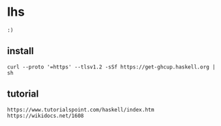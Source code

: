 # lhs

```
:)
```

## install

```
curl --proto '=https' --tlsv1.2 -sSf https://get-ghcup.haskell.org | sh
```

## tutorial

```
https://www.tutorialspoint.com/haskell/index.htm
https://wikidocs.net/1608
```
